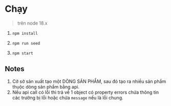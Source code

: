# Chạy

> trên node 18.x

1. `npm install`

2. `npm run seed`

3. `npm start`

## Notes

1. Cở sở sản xuất tạo một DÒNG SẢN PHẨM, sau đó tạo ra nhiều sản phẩm thuộc dòng sản phẩm bằng api.
2. Nếu api call có lỗi thì trả về 1 object có property errors chứa thông tin các trường bị lỗi hoặc chứa `message` nếu là lỗi chung.
